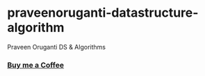 # praveenoruganti-datastructure-algorithm
 Praveen Oruganti DS & Algorithms

### [Buy me a Coffee](http://bit.ly/2WryDT8)

